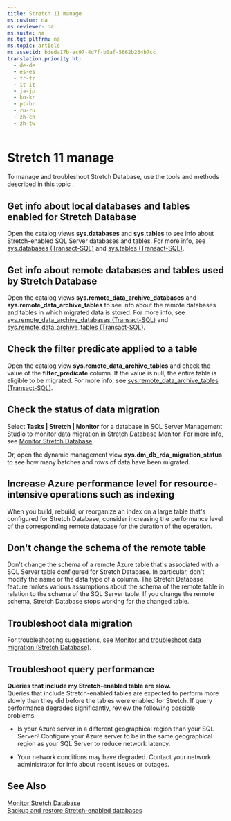 ```yaml
---
title: Stretch 11 manage
ms.custom: na
ms.reviewer: na
ms.suite: na
ms.tgt_pltfrm: na
ms.topic: article
ms.assetid: bdeda17b-ec97-4d7f-b0af-5662b264b7cc
translation.priority.ht: 
  - de-de
  - es-es
  - fr-fr
  - it-it
  - ja-jp
  - ko-kr
  - pt-br
  - ru-ru
  - zh-cn
  - zh-tw
---
```

# Stretch 11 manage
To manage and troubleshoot Stretch Database, use the tools and methods described in this topic .  
  
##  <a name="LocalInfo"></a> Get info about local databases and tables enabled for Stretch Database  
 Open the catalog views **sys.databases** and **sys.tables** to see info about Stretch\-enabled SQL Server databases and tables. For more info, see [sys.databases \(Transact\-SQL\)](assetId:///46c288c1-3410-4d68-a027-3bbf33239289 ) and [sys.tables \(Transact\-SQL\)](assetId:///8c42eba1-c19f-4045-ac82-b97a5e994090 ).  
  
##  <a name="RemoteInfo"></a> Get info about remote databases and tables used by Stretch Database  
 Open the catalog views **sys.remote\_data\_archive\_databases** and **sys.remote\_data\_archive\_tables** to see info about the remote databases and tables in which migrated data is stored. For more info, see [sys.remote\_data\_archive\_databases \(Transact\-SQL\)](assetId:///25bffb0c-9821-40b4-88cf-75f854891a09 ) and [sys.remote\_data\_archive\_tables \(Transact\-SQL\)](assetId:///765069b7-60fd-414c-875f-3455460b75cd ).  
  
## Check the filter predicate applied to a table  
 Open the catalog view **sys.remote\_data\_archive\_tables** and check the value of the **filter\_predicate** column. If the value is null, the entire table is eligible to be migrated. For more info, see [sys.remote\_data\_archive\_tables \(Transact\-SQL\)](assetId:///765069b7-60fd-414c-875f-3455460b75cd ).  
  
##  <a name="Migration"></a> Check the status of data migration  
 Select **Tasks &#124; Stretch &#124; Monitor** for a database in SQL Server Management Studio to monitor data migration in Stretch Database Monitor. For more info, see [Monitor Stretch Database](assetId:///06950858-8c02-4ec6-9c59-42b787316a2d ).  
  
 Or, open the dynamic management view **sys.dm\_db\_rda\_migration\_status** to see how many batches and rows of data have been migrated.  
  
## Increase Azure performance level for resource\-intensive operations such as indexing  
 When you build, rebuild, or reorganize an index on a large table that's configured for Stretch Database, consider increasing the performance level of the corresponding remote database for the duration of the operation.  
  
## Don't change the schema of the remote table  
 Don't change the schema of a remote Azure table that's associated with a SQL Server table configured for Stretch Database. In particular, don't modify the name or the data type of a column. The Stretch Database feature makes various assumptions about the schema of the remote table in relation to the schema of the SQL Server table. If you change the remote schema, Stretch Database stops working for the changed table.  
  
##  <a name="Firewall"></a> Troubleshoot data migration  
 For troubleshooting suggestions, see [Monitor and troubleshoot data migration \(Stretch Database\)](assetId:///06950858-8c02-4ec6-9c59-42b787316a2d ).  
  
## Troubleshoot query performance  
 **Queries that include my Stretch\-enabled table are slow.**  
 Queries that include Stretch\-enabled tables are expected to perform more slowly than they did before the tables were enabled for Stretch. If query performance degrades significantly, review the following possible problems.  
  
-   Is your Azure server in a different geographical region than your SQL Server? Configure your Azure server to be in the same geographical region as your SQL Server to reduce network latency.  
  
-   Your network conditions may have degraded. Contact your network administrator for info about recent issues or outages.  
  
## See Also  
 [Monitor Stretch Database](assetId:///06950858-8c02-4ec6-9c59-42b787316a2d )   
 [Backup and restore Stretch\-enabled databases](assetId:///18f0dff0-d8ce-4bee-a935-76ed6dfb3208 )
